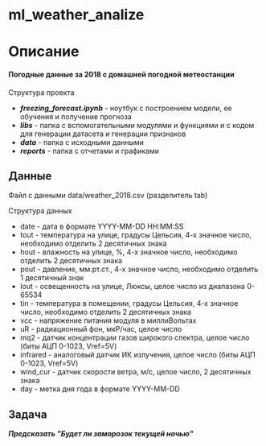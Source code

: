 # ml_weather_analize

Описание
========================================================
#### Погодные данные за 2018 с домашней погодной метеостанции

Структура проекта
* ***freezing_forecast.ipynb*** - ноутбук с построением модели, ее обучения и получение прогноза
* ***libs*** - папка с вспомогательными модулями и функциями и с кодом для генерации датасета и генерации признаков
* ***data*** - папка с исходными данными
* ***reports*** - папка с отчетами и графиками

Данные
--------------------------------------------------------
Файл с данными data/weather_2018.csv (разделитель tab)

Структура данных
* date - дата в формате YYYY-MM-DD HH:MM:SS
* tout - температура на улице, градусы Цельсия, 4-х значное число, необходимо отделить 2 десятичных знака
* hout - влажность на улице, %, 4-х значное число, необходимо отделить 2 десятичных знака
* pout - давление, мм.рт.ст., 4-х значное число, необходимо отделить 1 десятичный знак
* lout - освещенность на улице, Люксы, целое число из диапазона 0-65534
* tin - температура в помещении, градусы Цельсия, 4-х значное число, необходимо отделить 2 десятичных знака
* vcc - напряжение питания модуля в миллиВольтах
* uR - радиационный фон, мкР/час, целое число
* mq2 - датчик концентрации газов широкого спектра, целое число (биты АЦП 0-1023, Vref=5V)
* infrared - аналоговый датчик ИК излучения, целое число (биты АЦП 0-1023, Vref=5V)
* wind_cur - датчик скорости ветра, м/с, целое число, 2 десятичных знака
* day - метка дня года в формате YYYY-MM-DD

Задача
-------------------------------------------------------
***Предсказать "Будет ли заморозок текущей ночью"***
